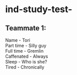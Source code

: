 # ind-study-test-

## Teammate 1:
Name - Tori  
Part time - Silly guy  
Full time - Gremlin  
Caffenated - Always  
Sleep - Who is she?  
Tired - Chronically  